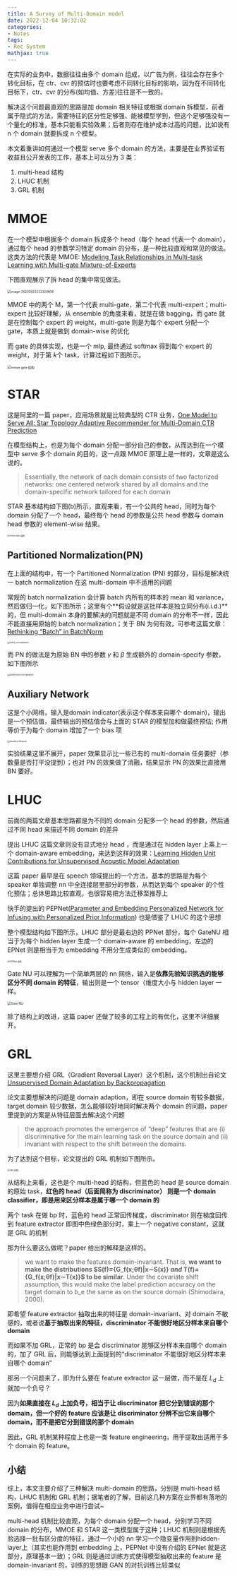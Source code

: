 ```yaml
---
title: A Survey of Multi-Domain model
date: 2022-12-04 10:32:02
categories:
- Notes
tags:
- Rec System
mathjax: true
---
```

在实际的业务中，数据往往由多个 domain 组成，以广告为例，往往会存在多个转化目标，在 ctr、cvr 的预估时也要考虑不同转化目标的影响，因为在不同转化目标下，ctr、cvr 的分布(如均值、方差)往往是不一致的。

解决这个问题最直观的思路是加 domain 相关特征或根据 domain 拆模型，前者属于隐式的方法，需要特征的区分性足够强、能被模型学到，但这个足够强没有一个量化的标准，基本只能看实验效果；后者则存在维护成本过高的问题，比如说有 n 个 domain 就要拆成 n 个模型。

本文着重讲如何通过一个模型 serve 多个 domain 的方法，主要是在业界验证有收益且公开发表的工作，基本上可以分为 3 类：<!-- more -->

1. multi-head 结构
2. LHUC 机制
3. GRL 机制

# MMOE

在一个模型中根据多个 domain 拆成多个 head（每个 head 代表一个 domain），通过每个 head 的参数学习特定 domain 的分布，是一种比较直观和常见的做法。这类方法的代表是 MMOE: [Modeling Task Relationships in Multi-task Learning with Multi-gate Mixture-of-Experts](https://dl.acm.org/doi/pdf/10.1145/3219819.3220007)

下图直观展示了拆 head 的集中常见做法。

<img src="image-20230422222324608.png" alt="image-20230422222324608" style="zoom: 50%;" />

MMOE 中的两个 M，第一个代表 multi-gate，第二个代表 multi-expert；multi-expert 比较好理解，从 ensemble 的角度来看，就是在做 bagging，而 gate 就是在控制每个 expert 的 weight，multi-gate 则是为每个 expert 分配一个 gate，本质上就是做到 domain-wise 的优化

而 gate 的具体实现，也是一个 mlp, 最终通过 softmax 得到每个 expert 的 weight，对于第 $k$个 task，计算过程如下图所示。

<img src="MultiDomainMMOE_GATE.jpg" alt="mmoe gate 结构" style="zoom:50%;" />



# STAR

这是阿里的一篇 paper，应用场景就是比较典型的 CTR 业务，[One Model to Serve All: Star Topology Adaptive Recommender for Multi-Domain CTR Prediction](https://arxiv.org/pdf/2101.11427.pdf)

在模型结构上，也是为每个 domain 分配一部分自己的参数，从而达到在一个模型中 serve 多个 domain 的目的，这一点跟 MMOE 原理上是一样的，文章是这么说的。

> Essentially, the network of each domain consists of two factorized networks: one centered network shared by all domains and the domain-specific network tailored for each domain

STAR 基本结构如下图(b)所示，直观来看，有一个公共的 head，同时为每个 domain 分配了一个 head，最终每个 head 的参数是公共 head 参数与 domain head 参数的 element-wise 结果。

<img src="MultiDomainSTAR.jpg" alt="mmoe star 结构" style="zoom:33%;" />

## Partitioned Normalization(PN)

在上面的结构中，有一个 Partitioned Normalization (PN) 的部分，目标是解决统一 batch normalization 在这 multi-domain 中不适用的问题

常规的 batch normalization 会计算 batch 内所有的样本的 mean 和 variance，然后做归一化，如下图所示；这里有个**假设就是这批样本是独立同分布(i.i.d.)**的，但 multi-domain 本身的要解决的问题就是不同 domain 的分布不一样，因此不能直接用原始的 batch normalization；关于 BN 为何有效，可参考这篇文章：[Rethinking “Batch” in BatchNorm](https://arxiv.org/pdf/2105.07576.pdf)

<img src="MultiDomainSTAR_BN.jpg" alt="batch normalization" style="zoom:33%;" />

而 PN 的做法是为原始 BN 中的参数 $γ$ 和 $β$ 生成额外的 domain-specify 参数，如下图所示

<img src="MultiDomainSTAR_PN.jpg" alt="partitioned normalization" style="zoom:33%;" />

## Auxiliary Network

这是个小网络，输入是domain indicator(表示这个样本来自哪个 domain)，输出是一个预估值，最终输出的预估值会与上面的 STAR 的模型加和做最终预估; 作用等价于为每个 domain 增加了一个 bias 项

<img src="MultiDomainSTAR_AT.jpg" alt="Auxiliary Network" style="zoom:33%;" />

实验结果这里不展开，paper 效果显示比一些已有的 multi-domain 任务要好（参数量是否打平没提到）；也对 PN 的效果做了消融，结果显示 PN 的效果比直接用 BN 要好。

# LHUC

前面的两篇文章基本思路都是为不同的 domain 分配多一个 head 的参数，然后通过不同 head 来描述不同 domain 的差异

提出 LHUC 这篇文章则没有显式地分 head ，而是通过在 hidden layer 上乘上一个 domain-aware embedding，来达到这样的效果：[Learning Hidden Unit Contributions for Unsupervised Acoustic Model Adaptation](https://arxiv.org/abs/1601.02828)

这篇 paper 最早是在 speech 领域提出的一个方法，基本的思路是为每个 speaker 单独调整 nn 中全连接层里部分的参数，从而达到每个 speaker 的个性化预估；总体思路比较直观，也很容易把方法迁移至推荐上

快手的提出的 PEPNet([Parameter and Embedding Personalized Network for Infusing with Personalized Prior Information](https://arxiv.org/pdf/2302.01115.pdf)) 也是借鉴了 LHUC 的这个思想

整个模型结构如下图所示，LHUC 部分是最右边的 PPNet 部分，每个 GateNU 相当于为每个 hidden layer 生成一个 domain-aware 的 embedding，左边的 EPNet 则是相当于为 embedding 不用分生成类似的 embedding。

<img src="MultiDomainLHUC_PEPNet.jpg" alt="PEPNet 结构" style="zoom:33%;" />

Gate NU 可以理解为一个简单两层的 nn 网络，输入是**依靠先验知识挑选的能够区分不同 domain 的特征**，输出则是一个 tensor（维度大小与 hidden layer 一样。

<img src="MultiDomainLHUC_GateNU1.jpg" alt="Gate NU" style="zoom: 50%;" />

除了结构上的改进，这篇 paper 还做了较多的工程上的有优化，这里不详细展开。

# GRL

这里主要想介绍 GRL（Gradient Reversal Layer）这个机制，这个机制出自论文 [Unsupervised Domain Adaptation by Backpropagation](https://arxiv.org/pdf/1409.7495.pdf)

论文主要想解决的问题是 domain adaption，即在 source domain 有较多数据，target domain 较少数据，怎么能够较好地同时解决两个 domain 的问题，paper 里提到的方案是从特征层面去解决这个问题

> the approach promotes the emergence of “deep” features that are (i) discriminative for the main learning task on the source domain and (ii) invariant with respect to the shift between the domains.

为了达到这个目标，论文提出的 GRL 机制如下图所示。

<img src="MultiDomainGRL.jpg" alt="GRL 机制" style="zoom:33%;" />

从结构上来看，这也是个 multi-head 的结构，但蓝色的 head 是 source domain 的原始 task，**红色的 head（后面简称为 discriminator） 则是一个 domain classifier，即是用来区分样本是属于哪一个 domain 的**

两个 task 在做 bp 时，蓝色的 head 正常回传梯度，discriminator 则在梯度回传到 feature extractor 即图中色绿色部分时，乘上一个 negative constant，这就是 GRL 的机制

那为什么要这么做呢？paper 给出的解释是这样的。

> we want to make the features domain-invariant. That is, **we want to make the distributions $S(f)=\{G_f(x;θf)|x∼S(x)\} $and$ T(f)=\{G_f(x;θf)|x∼T(x)\}$ to be similar**. Under the covariate shift assumption, this would make the label prediction accuracy on the target domain to b_e the same as on the source domain (Shimodaira, 2000).

即希望 feature extractor 抽取出来的特征是 domain-invariant、对 domain 不敏感的，或者说**基于抽取出来的特征，discriminator 不能很好地区分样本来自哪个 domain**

而如果不加 GRL，正常的 bp 是会 discriminator 能够区分样本来自哪个 domain 的，加了 GRL 后，则能够达到上面提到的“discriminator 不能很好地区分样本来自哪个 domain”

那另一个问题来了，即为什么要在 feature extractor 这一层做，而不是在 $L_d$ 上就加一个负号？

因为**如果直接在 $L_d$ 上加负号，相当于让 discriminator 把它分到错误的那个 domain，但一个好的 feature 应该是让 discriminator 分辨不出它来自哪个 domain，而不是把它分到错误的那个 domain**

因此，GRL 机制某种程度上也是一类 feature engineering，用于提取出适用于多个 domain 的 feature。

## 小结

综上，本文主要介绍了三种解决 multi-domain 的思路，分别是 multi-head 结构，LHUC 机制和 GRL 机制；据笔者的了解，目前这几种方案在业界都有落地的案例，值得在相应业务中进行尝试~

multi-head 机制比较直观，为每个 domain 分配一个 head，分别学习不同 domain 的分布，MMOE 和 STAR 这一类模型属于这种；LHUC 机制则是根据先验选择一批有区分度的特征，通过一个小的 nn 学习一个隐变量作用到hidden-layer上（其实也能作用到 embedding 上，PEPNet 中没有介绍的 EPNet 就是这部分，原理基本一致）；GRL 则是通过训练方式使得模型抽取出来的 feature 是 domain-invariant 的，训练的思想跟 GAN 的对抗训练比较类似